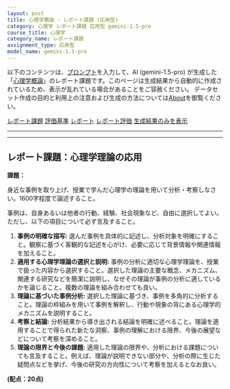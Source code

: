 ```yaml
---
layout: post
title: 心理学概論 - レポート課題 (応用型)
category: 心理学 レポート課題 応用型 gemini-1.5-pro
course_title: 心理学
category_name: レポート課題
assignment_type: 応用型
model_name: gemini-1.5-pro
---
```


以下のコンテンツは、[プロンプト](https://github.com/takedatoshiyuki/synthetic_assignments/tree/main/generated/心理学/gemini-1.5-pro/prompt_レポート課題-応用型.md)を入力して、AI (gemini-1.5-pro) が生成した「[心理学概論](/contents/心理学/)」のレポート課題です。このページは生成結果から自動的に作成されているため、表示が乱れている場合があることをご容赦ください。
データセット作成の目的と利用上の注意および生成の方法については[About](/About)を御覧ください。

[レポート課題](../レポート課題-応用型)
[評価基準](../評価基準-応用型)
[レポート](../レポート-応用型)
[レポート評価](../レポート評価-応用型)
[生成結果のみを表示](https://github.com/takedatoshiyuki/synthetic_assignments/tree/main/generated/心理学/gemini-1.5-pro/レポート課題-応用型.md)
  

***
***
  
## レポート課題：心理学理論の応用

**課題：**

身近な事例を取り上げ、授業で学んだ心理学の理論を用いて分析・考察しなさい。1600字程度で論述すること。

事例は、自身あるいは他者の行動、経験、社会現象など、自由に選択してよい。ただし、以下の項目について必ず言及すること。

1. **事例の明確な描写:** 選んだ事例を具体的に記述し、分析対象を明確にすること。観察に基づく客観的な記述を心がけ、必要に応じて背景情報や関連情報を加えること。
2. **適用する心理学理論の選択と説明:**  事例の分析に適切な心理学理論を、授業で扱った内容から選択すること。選択した理論の主要な概念、メカニズム、関連する研究などを簡潔に説明し、なぜその理論が事例の分析に適しているかを論じること。複数の理論を組み合わせても良い。
3. **理論に基づいた事例分析:** 選択した理論に基づき、事例を多角的に分析すること。理論の枠組みを用いて事例を解釈し、行動や現象の背にある心理学的メカニズムを説明すること。
4. **考察と結論:** 分析結果から導き出される結論を明確に述べること。理論を適用することで得られた新たな洞察、事例の理解における限界、今後の展望などについて考察を深めること。
5. **理論の限界と今後の課題:**  適用した理論の限界や、分析における課題についても言及すること。例えば、理論が説明できない部分や、分析の際に生じた疑問点などを挙げ、今後の研究の方向性について考察を加えるとなお良い。


**(配点：20点)**
